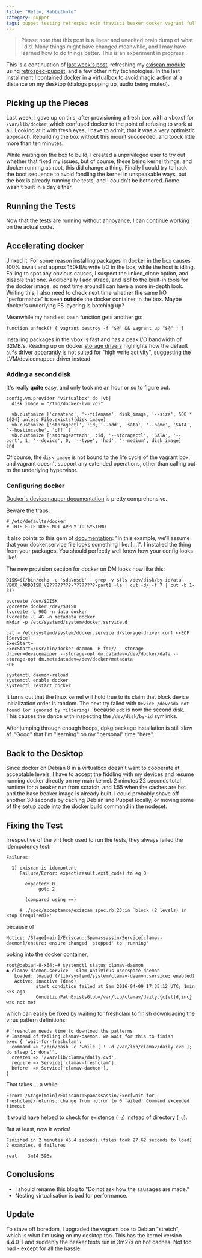 ```yaml
---
title: "Hello, Rabbithole"
category: puppet
tags: puppet testing retrospec exim travisci beaker docker vagrant fullstack clamav
---
```


> Please note that this post is a linear and unedited brain dump of what I did. Many things might have changed meanwhile, and I may have learned how to do things better. This is an experiment in progress.

This is a continuation of [last week's post](/posts/2016-04-03-containing-docker/), refreshing my [exiscan module](https://github.com/DavidS/puppet-exiscan) using [retrospec-puppet](https://github.com/nwops/puppet-retrospec), and a few other nifty technologies. In the last installment I contained docker in a virtualbox to avoid magic action at a distance on my desktop (dialogs popping up, audio being muted).

## Picking up the Pieces

Last week, I gave up on this, after provisioning a fresh box with a vboxsf for `/var/lib/docker`, which confused docker to the point of refusing to work at all. Looking at it with fresh eyes, I have to admit, that it was a very optimistic approach. Rebuilding the box without this mount succeeded, and toock little more than ten minutes.

While waiting on the box to build, I created a unprivileged user to try out whether that fixed my issues, but of course, these being kernel things, and docker running as root, this did change a thing. Finally I could try to hack the boot sequence to avoid fondling the kernel in unspeakable ways, but the box is already running the tests, and I couldn't be bothered. Rome wasn't built in a day either.

## Running the Tests

Now that the tests are running without annoyance, I can continue working on the actual code.

## Accelerating docker

Jinxed it. For some reason installing packages in docker in the box causes 100% iowait and approx 150kB/s write I/O in the box, while the host is idling. Failing to spot any obvious causes, I suspect the linked_clone option, and disable that one. Additionally I add strace, and lsof to the biult-in tools for the docker image, so next time around I can have a more in-depth look. Writing this, I also need to check next time whether the same I/O "performance" is seen **outside** the docker container in the box. Maybe docker's underlying FS layering is botching up?

Meanwhile my handiest bash function gets another go:

```
function unfuck() { vagrant destroy -f "$@" && vagrant up "$@" ; }
```

Installing packages in the vbox is fast and has a peak I/O bandwidth of 32MB/s. Reading up on docker [storage drivers](https://docs.docker.com/engine/userguide/storagedriver/selectadriver/) highlights how the default `aufs` driver apparantly is not suited for "high write activity", suggesting the LVM/devicemapper driver instead.

### Adding a second disk

It's really **quite** easy, and only took me an hour or so to figure out.

```
config.vm.provider "virtualbox" do |vb|
  disk_image = "/tmp/docker-lvm.vdi"

  vb.customize ['createhd', '--filename', disk_image, '--size', 500 * 1024] unless File.exists?(disk_image)
  vb.customize ['storagectl', :id, '--add', 'sata', '--name', 'SATA', '--hostiocache', 'off' ]
  vb.customize ['storageattach', :id, '--storagectl', 'SATA', '--port', 1, '--device', 0, '--type', 'hdd', '--medium', disk_image]
end
```

Of course, the `disk_image` is not bound to the life cycle of the vagrant box, and vagrant doesn't support any extended operations, other than calling out to the underlying hypervisor.

### Configuring docker

[Docker's devicemapper documentation](https://docs.docker.com/engine/userguide/storagedriver/device-mapper-driver/) is pretty comprehensive.

Beware the traps:

```
# /etc/defaults/docker
# THIS FILE DOES NOT APPLY TO SYSTEMD
```

It also points to this gem of [documentation](https://docs.docker.com/engine/admin/systemd/): "In this example, we’ll assume that your docker.service file looks something like: [...]". I installed the thing from your packages. You should perfectly well know how your config looks like!

The new provision section for docker on DM looks now like this:

```
DISK=$(/bin/echo -e 'sda\nsdb' | grep -v $(ls /dev/disk/by-id/ata-VBOX_HARDDISK_VB????????-????????-part1 -la | cut -d/ -f 7 | cut -b 1-3))

pvcreate /dev/$DISK
vgcreate docker /dev/$DISK
lvcreate -L 90G -n data docker
lvcreate -L 4G -n metadata docker
mkdir -p /etc/systemd/system/docker.service.d

cat > /etc/systemd/system/docker.service.d/storage-driver.conf <<EOF
[Service]
ExecStart=
ExecStart=/usr/bin/docker daemon -H fd:// --storage-driver=devicemapper --storage-opt dm.datadev=/dev/docker/data --storage-opt dm.metadatadev=/dev/docker/metadata
EOF

systemctl daemon-reload
systemctl enable docker
systemctl restart docker
```

It turns out that the linux kernel will hold true to its claim that block device initialization order is random. The next try failed with `Device /dev/sda not found (or ignored by filtering).` because `sdb` is now the second disk. This causes the dance with inspecting the `/dev/disk/by-id` symlinks.

After jumping through enough hoops, dpkg package installation is still slow af. "Good" that I'm "learning" on my "personal" time "here".

## Back to the Desktop

Since docker on Debian 8 in a virtualbox doesn't want to cooperate at acceptable levels, I have to accept the fiddling with my devices and resume running docker directly on my main kernel. 2 minutes 22 seconds total runtime for a beaker run from scratch, and 1:55 when the caches are hot and the base beaker image is already built. I could probably shave off another 30 seconds by caching Debian and Puppet locally, or moving some of the setup code into the docker build command in the nodeset.

## Fixing the Test

Irrespective of the virt tech used to run the tests, they always failed the idempotency test:

```
Failures:

  1) exiscan is idempotent
     Failure/Error: expect(result.exit_code).to eq 0

       expected: 0
            got: 2

       (compared using ==)

     # ./spec/acceptance/exiscan_spec.rb:23:in `block (2 levels) in <top (required)>'
```

because of

```
Notice: /Stage[main]/Exiscan::Spamassassin/Service[clamav-daemon]/ensure: ensure changed 'stopped' to 'running'
```

poking into the docker container,

```
root@debian-8-x64:~# systemctl status clamav-daemon
● clamav-daemon.service - Clam AntiVirus userspace daemon
   Loaded: loaded (/lib/systemd/system/clamav-daemon.service; enabled)
   Active: inactive (dead)
           start condition failed at Sam 2016-04-09 17:35:12 UTC; 1min 35s ago
           ConditionPathExistsGlob=/var/lib/clamav/daily.{c[vl]d,inc} was not met
```

which can easily be fixed by waiting for freshclam to finish downloading the virus pattern definitions:

```
# freshclam needs time to download the patterns
# Instead of failing clamav-daemon, we wait for this to finish
exec { 'wait-for-freshclam':
  command => "/bin/bash -c 'while [ ! -d /var/lib/clamav/daily.cvd ]; do sleep 1; done'",
  creates => '/var/lib/clamav/daily.cvd',
  require => Service['clamav-freshclam'],
  before  => Service['clamav-daemon'],
}
```

That takes ... a while:

```
Error: /Stage[main]/Exiscan::Spamassassin/Exec[wait-for-freshclam]/returns: change from notrun to 0 failed: Command exceeded timeout
```

It would have helped to check for existence (`-e`) instead of directory (`-d`).

But at least, now it works!

```
Finished in 2 minutes 45.4 seconds (files took 27.62 seconds to load)
2 examples, 0 failures

real	3m14.596s
```

## Conclusions

* I should rename this blog to "Do not ask how the sausages are made."
* Nesting virtualisation is bad for performance.

## Update

To stave off boredom, I upgraded the vagrant box to Debian "stretch", which is what I'm using on my desktop too. This has the kernel version 4.4.0-1 and suddenly the beaker tests run in 3m27s on hot caches. Not too bad - except for all the hassle.
